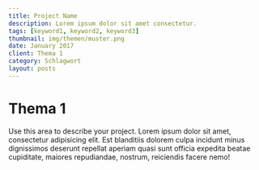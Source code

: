 ```yaml
---
title: Project Name
description: Lorem ipsum dolor sit amet consectetur.
tags: [keyword1, keyword2, keyword3]
thumbnail: img/themen/muster.png
date: January 2017
client: Thema 1
category: Schlagwort
layout: posts
---
```

# Thema 1
Use this area to describe your project. Lorem ipsum dolor sit amet, consectetur adipisicing elit. Est blanditiis dolorem culpa incidunt minus dignissimos deserunt repellat aperiam quasi sunt officia expedita beatae cupiditate, maiores repudiandae, nostrum, reiciendis facere nemo!

